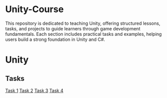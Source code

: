 # Unity-Course
This repository is dedicated to teaching Unity, offering structured lessons, tasks, and projects to guide learners through game development fundamentals. Each section includes practical tasks and examples, helping users build a strong foundation in Unity and C#.

# Unity

## Tasks
[Task 1](https://github.com/mlhzahedi/Unity-Course/blob/main/task1.md)
[Task 2](https://github.com/mlhzahedi/Unity-Course/blob/main/task2.md)
[Task 3](https://github.com/mlhzahedi/Unity-Course/blob/main/task3.md)
[Task 4](https://github.com/mlhzahedi/Unity-Course/blob/main/task4.md)